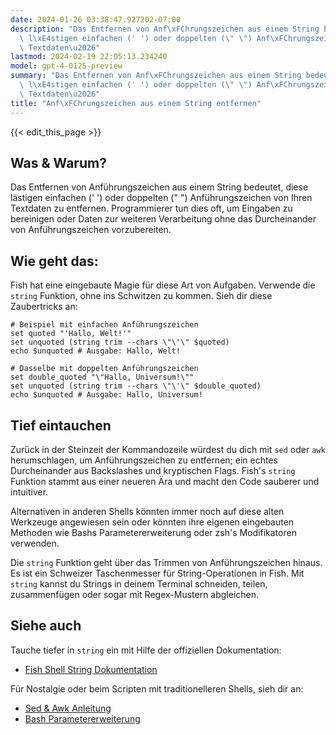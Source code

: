 ```yaml
---
date: 2024-01-26 03:38:47.927202-07:00
description: "Das Entfernen von Anf\xFChrungszeichen aus einem String bedeutet, diese\
  \ l\xE4stigen einfachen (' ') oder doppelten (\" \") Anf\xFChrungszeichen von Ihren\
  \ Textdaten\u2026"
lastmod: 2024-02-19 22:05:13.234240
model: gpt-4-0125-preview
summary: "Das Entfernen von Anf\xFChrungszeichen aus einem String bedeutet, diese\
  \ l\xE4stigen einfachen (' ') oder doppelten (\" \") Anf\xFChrungszeichen von Ihren\
  \ Textdaten\u2026"
title: "Anf\xFChrungszeichen aus einem String entfernen"
---
```


{{< edit_this_page >}}

## Was & Warum?

Das Entfernen von Anführungszeichen aus einem String bedeutet, diese lästigen einfachen (' ') oder doppelten (" ") Anführungszeichen von Ihren Textdaten zu entfernen. Programmierer tun dies oft, um Eingaben zu bereinigen oder Daten zur weiteren Verarbeitung ohne das Durcheinander von Anführungszeichen vorzubereiten.

## Wie geht das:

Fish hat eine eingebaute Magie für diese Art von Aufgaben. Verwende die `string` Funktion, ohne ins Schwitzen zu kommen. Sieh dir diese Zaubertricks an:

```fish
# Beispiel mit einfachen Anführungszeichen
set quoted "'Hallo, Welt!'"
set unquoted (string trim --chars \"\'\" $quoted)
echo $unquoted # Ausgabe: Hallo, Welt!

# Dasselbe mit doppelten Anführungszeichen
set double_quoted "\"Hallo, Universum!\""
set unquoted (string trim --chars \"\'\" $double_quoted)
echo $unquoted # Ausgabe: Hallo, Universum!
```

## Tief eintauchen

Zurück in der Steinzeit der Kommandozeile würdest du dich mit `sed` oder `awk` herumschlagen, um Anführungszeichen zu entfernen; ein echtes Durcheinander aus Backslashes und kryptischen Flags. Fish's `string` Funktion stammt aus einer neueren Ära und macht den Code sauberer und intuitiver.

Alternativen in anderen Shells könnten immer noch auf diese alten Werkzeuge angewiesen sein oder könnten ihre eigenen eingebauten Methoden wie Bashs Parametererweiterung oder zsh's Modifikatoren verwenden.

Die `string` Funktion geht über das Trimmen von Anführungszeichen hinaus. Es ist ein Schweizer Taschenmesser für String-Operationen in Fish. Mit `string` kannst du Strings in deinem Terminal schneiden, teilen, zusammenfügen oder sogar mit Regex-Mustern abgleichen.

## Siehe auch

Tauche tiefer in `string` ein mit Hilfe der offiziellen Dokumentation:
- [Fish Shell String Dokumentation](https://fishshell.com/docs/current/commands.html#string)

Für Nostalgie oder beim Scripten mit traditionelleren Shells, sieh dir an:
- [Sed & Awk Anleitung](https://www.grymoire.com/Unix/Sed.html)
- [Bash Parametererweiterung](https://www.gnu.org/software/bash/manual/html_node/Shell-Parameter-Expansion.html)
